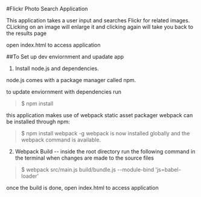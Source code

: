 #Flickr Photo Search Application

This application takes a user input and searches Flickr for related images. CLicking on an image will enlarge it and clicking again will take you back to the results page

open index.html to access application

##To Set up dev enviornment and upadate app
1. Install node.js and dependencies.

node.js comes with a package manager called npm.

to update enviornment with dependencies run 

> $ npm install 

this application makes use of webpack static asset packager
webpack can be installed through npm:

> $ npm install webpack -g
webpack is now installed globally and the webpack command is available.



2. Webpack Build -- 
inside the root directory run the following command in the terminal when changes are made to the source files

> $ webpack src/main.js build/bundle.js --module-bind 'js=babel-loader'

once the build is done, open index.html to access application

